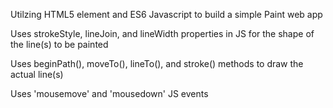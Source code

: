 Utilzing HTML5 <canvas> element and ES6 Javascript to build a simple Paint web app


Uses strokeStyle, lineJoin, and lineWidth properties in JS for the shape of the line(s) to be painted 


Uses beginPath(), moveTo(), lineTo(), and stroke() methods to draw the actual line(s)


Uses 'mousemove' and 'mousedown' JS events 
